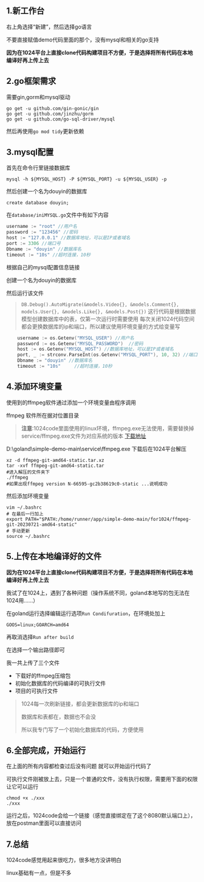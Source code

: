 ## 1.新工作台
右上角选择“新建”，然后选择go语言

不要直接赋值demo代码里面的那个，没有mysql和相关的go支持

**因为在1024平台上直接clone代码构建项目不方便，于是选择将所有代码在本地编译好再上传上去**
## 2.go框架需求  
需要gin,gorm和mysql驱动  
```shell  
go get -u github.com/gin-gonic/gin
go get -u github.com/jinzhu/gorm
go get -u github.com/go-sql-driver/mysql
```  
然后再使用`go mod tidy`更新依赖
## 3.mysql配置  

首先在命令行里链接数据库
```shell
mysql -h ${MYSQL_HOST} -P ${MYSQL_PORT} -u ${MYSQL_USER} -p
```
然后创建一个名为douyin的数据库
```shell
create database douyin;
```
在`database/iniMYSQL.go`文件中有如下内容  
```go  
username := "root" //用户名  
password := "123456" //密码  
host := "127.0.0.1" //数据库地址，可以是IP或者域名  
port := 3306 //端口号  
Dbname := "douyin" //数据库名  
timeout := "10s" //超时连接，10秒  
```  
根据自己的mysql配置信息链接  
  
创建一个名为douyin的数据库  
  
然后运行该文件
>`DB.Debug().AutoMigrate(&models.Video{}, &models.Comment{}, models.User{}, &models.Like{}, &models.Post{})`
>这行代码是根据数据模型创建数据库中的表，仅第一次运行时需要使用
>每次关闭1024代码空间都会更换数据库的ip和端口，所以建议使用环境变量的方式给变量写

```go
	username := os.Getenv("MYSQL_USER") //用户名
	password := os.Getenv("MYSQL_PASSWORD")  //密码
	host := os.Getenv("MYSQL_HOST") //数据库地址，可以是IP或者域名
	port, _ := strconv.ParseInt(os.Getenv("MYSQL_PORT"), 10, 32) //端口号
	Dbname := "douyin" //数据库名
	timeout := "10s"     //超时连接，10秒

```
## 4.添加环境变量  
使用到的ffmpeg软件通过添加一个环境变量由程序调用  
  
ffmpeg 软件所在据对位置目录

> **注意**:1024code里面使用的linux环境，ffmpeg.exe无法使用，需要替换掉service/ffmpeg.exe文件为对应系统的版本
> [下载地址](https://johnvansickle.com/ffmpeg/)

D:\goland\simple-demo-main\service\ffmpeg.exe
下载后在1024平台解压
```shell
xz -d ffmpeg-git-amd64-static.tar.xz
tar -xvf ffmpeg-git-amd64-static.tar
#进入解压的文件夹下
./ffmpeg
#如果出现ffmpeg version N-66595-gc2b38619c0-static ...说明成功
```
然后添加环境变量
```shell
vim ~/.bashrc
# 在最后一行加上
export PATH="$PATH:/home/runner/app/simple-demo-main/for1024/ffmpeg-git-20230721-amd64-static"
# 手动更新
source ~/.bashrc
```
## 5.上传在本地编译好的文件
**因为在1024平台上直接clone代码构建项目不方便，于是选择将所有代码在本地编译好再上传上去**

我试了在1024上，遇到了各种问题（操作系统不同，goland本地写的包无法在1024用……）

在goland运行选择编辑运行选项`Run Condifuration`，在环境处加上
```
GOOS=linux;GOARCH=amd64
```
再取消选择`Run after build`

在选择一个输出路径即可

我一共上传了三个文件
- 下载好的ffmpeg压缩包
- 初始化数据库的代码编译的可执行文件
- 项目的可执行文件

> 1024每一次刷新链接，都会更新数据库的ip和端口
> 
> 数据库和表都在，数据也不会没
> 
> 所以我专门写了一个初始化数据库的代码，方便使用

## 6.全部完成，开始运行
在上面的所有内容都检查过后没有问题
就可以开始运行代码了

可执行文件刚被放上去，只是一个普通的文件，没有执行权限，需要用下面的权限让它可以运行
```
chmod +x ./xxx
./xxx
```
运行之后，1024code会给一个链接（感觉直接绑定在了这个8080默认端口上），放在postman里面可以直接访问

## 7.总结
1024code感觉用起来很吃力，很多地方没讲明白

linux基础有一点，但是不多
